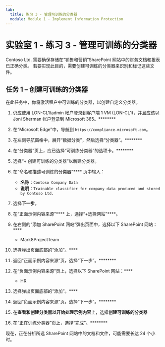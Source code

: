 ```yaml
---
lab:
  title: 练习 3 - 管理可训练的分类器
  module: Module 1 - Implement Information Protection
---
```


# 实验室 1 - 练习 3 - 管理可训练的分类器

Contoso Ltd. 需要确保存储在“销售和营销”SharePoint 网站中的财务文档和报表已正确分类。 若要实现此目的，需要创建可训练的分类器来识别和标记这些文件。

## 任务 1 – 创建可训练的分类器

在此任务中，你将激活租户中可训练的分类器，以创建自定义分类器。

1. 仍应使用 LON-CL1\admin 帐户登录到客户端 1 VM (LON-CL1)，并且应该以 Joni Sherman 帐户登录到 Microsoft 365。********

1. 在“Microsoft Edge”中，导航到 `https://compliance.microsoft.com`。

1. 在左侧导航窗格中，展开“数据分类”，然后选择“分类器”。********

1. 在“分类器”页上，应已选择“可训练分类器”的选项卡。********

2. 选择“+ 创建可训练的分类器”以新建分类器。

1. 在“命名和描述可训练的分类器”**** 页中输入：

    - **名称**：`Contoso Company Data`
    - **说明**：`Trainable classifier for company data produced and stored by Contoso Ltd.`

1. 选择**下一步**。

1. 在“正面示例内容来源”**** 上，选择“+选择网站”****。

1. 在右侧的“添加 SharePoint 网站”弹出页面中，选择以下 SharePoint 网站：****

    - Mark8ProjectTeam

1. 选择弹出页面底部的“添加”。****

1. 返回“正面示例内容来源”页，选择“下一步”。********

1. 在“负面示例内容来源”页上，选择以下 SharePoint 网站：****

    - HR

1. 选择弹出页面底部的“添加”。****

1. 返回“负面示例内容来源”页，选择“下一步”。********

1. 在**查看和创建分类器以开始处理示例内容**上，选择**创建可训练的分类器**

1. 在“正在训练分类器”页上，选择“完成”。********

现在，正在分析所选 SharePoint 网站中的文档和文件，可能需要长达 24 个小时。

<!---
## Task 3 – Publish a trainable classifier (optional lab task)

After the new trainable classifier was created and the initial analysis of the documents and files is done, the manual training process needs to be performed. In this task, Joni will start the calibration of the classifier to achieve the required accuracy for publishing.

1. You should still be logged into your Client 1 VM (SC-400-CL1) as the **SC-400-CL1\admin** account, and you should be logged into Microsoft 365 as **Joni Sherman**.

1. In your browser window, you are in the Microsoft Purview portal at **Data classification** in the **Trainable classifiers** tab.

1. Select the trainable classifier with the name **Contoso Company Data** of the type **Custom** to open the detailed settings.

1. Review the **Details** tab on the right side, including the source site for the classifier, the number of processed items and the **Status**, which is in **Need test items**.

1. To add items for training the classifier, select **Add items to test** to open the right side selection pane.

1. In the **Choose sites with items to test** pane, select **+ Choose sites**.

1. Select the following SharePoint sites:

    - **Communication site**
    - **News @ Contoso**
    - **Contoso Web 1**
    - **Brand**
    - **Digital Initiative Public Relations**
    - **Work @ Contoso**
    - **Sales and Marketing**
    - **Contoso Landings**
    - **Mark 8 Project Team**
    - **HR**
    - **Operations**
    - **Retail**
    - **PointPublishing Hub Site**
    - **Team Site**
    - **Leadership Team**
    - **Community**
    - **Give @ Contoso**
    - **Benefits @ Contoso**
    - **Learn @ Contoso**
    - **Campaigns - Events**

1. Select **Add**.

1. Wait until the sites are shown in the list and select **Add**.

1. When the **Overview** section is updated, a new tab is shown in the top of the window.

1. Select **Tested items to review** from the top pane.

1. It will take between 15 to 30 minutes until first results are ready for review. Refresh the browser window if no files are shown in the list, until data is available.

1. Select the name of the first file from the list to open the preview window.

1. When the **Prediction** row is equal to **Match**, the file was identified as a match for the classifier. Below the preview window, a message **We predict this item "matched" this classifier.** is shown. Select **Match** to approve the automatic classification.

1. When the **Prediction** row is equal to **Not a match**, the file was identified not as a match for the classifier. Below the preview window, a message **We predict this item "does not match" this classifier.** is shown. Select **Not a match** to approve the automatic classification.

1. Proceed with all items in the list and approve the automatic classification. After all items have been reviewed, select **Overview** from the top pane and **Tested items to review** again, to load the next set of items for review.

1. For each 30 reviewed items an **Auto-retrain performed** window is shown. Select **OK** and proceed with the previous steps, until no items for review are left.

1. After sufficient items are reviewed, the **Publish** button in the upper right gets available. Select it as soon it is available.

1. In the **Publish classifier** window, select **Yes** to publish the classifier.

1. When the right side pane with **Your trainable classifier has been published** is displayed, the trainable classifier was successfully published.

1. Close the right side pane with the **X** in the upper right.

1. Back at the main site, the custom classifier was moved to **Published** and the **Status** has been changed to **Ready to use**.

1. Leave the browser window open.

You have successfully created, trained, and published a custom trainable classifier that matches the files stored on the existing SharePoint sites of Contoso Ltd.
